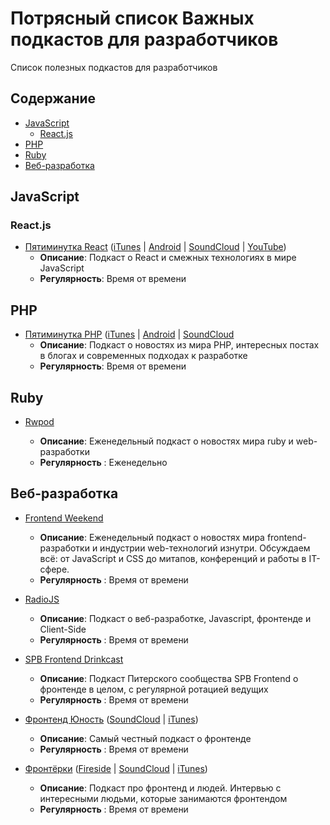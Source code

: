 # Потрясный список Важных подкастов для разработчиков

Список полезных подкастов для разработчиков 

## Содержание


* [JavaScript](#javascript)
  * [React.js](#reactjs)
* [PHP](#php)
* [Ruby](#ruby)
* [Веб-разработка](#Веб-разработка)

## JavaScript

### React.js

* [Пятиминутка React](https://5minreact.ru/) ([iTunes](https://itunes.apple.com/ru/podcast/%D0%BF%D1%8F%D1%82%D0%B8%D0%BC%D0%B8%D0%BD%D1%83%D1%82%D0%BA%D0%B0-react/id1178897992?mt=2&at=1010lwCk) | [Android](http://www.subscribeonandroid.com./feeds.soundcloud.com/users/soundcloud:users:301264956/sounds.rss) | [SoundCloud](https://soundcloud.com/5minreact) | [YouTube](https://www.youtube.com/channel/UCtcMCp5GwNdQuloP4v5slfw/videos?view=0&sort=dd&flow=list))
  * **Описание**: Подкаст о React и смежных технологиях в мире JavaScript
  * **Регулярность**: Время от времени

## PHP

* [Пятиминутка PHP](https://5minphp.ru/) ([iTunes](https://itunes.apple.com/ru/podcast/patiminutka-php/id996423650) | [Android](http://www.subscribeonandroid.com./feeds.soundcloud.com/users/soundcloud:users:153519653/sounds.rss) | [SoundCloud](https://soundcloud.com/5minphp)
  * **Описание**: Подкаст о новостях из мира PHP, интересных постах в блогах и современных подходах к разработке
  * **Регулярность**: Время от времени

## Ruby

* [Rwpod](https://www.rwpod.com/)

  * **Описание**: Еженедельный подкаст о новостях мира ruby и web-разработки
  * **Регулярность** : Еженедельно

## Веб-разработка

* [Frontend Weekend](https://soundcloud.com/frontend-weekend)

  * **Описание**: Еженедельный подкаст о новостях мира frontend-разработки и индустрии web-технологий изнутри. Обсуждаем всё: от JavaScript и CSS до митапов, конференций и работы в IT-сфере.
  * **Регулярность** : Время от времени

* [RadioJS](https://radiojs.ru/)

  * **Описание**: Подкаст о веб-разработке, Javascript, фронтенде и Client-Side
  * **Регулярность** : Время от времени
  
* [SPB Frontend Drinkcast](https://spb-frontend.ru/podcast/)

  * **Описание**: Подкаст Питерского сообщества SPB Frontend о фронтенде в целом, с регулярной ротацией ведущих
  * **Регулярность** : Время от времени
  
* [Фронтенд Юность](http://youknow.st/) ([SoundCloud](https://soundcloud.com/frontend_u) | [iTunes](https://itunes.apple.com/ru/podcast/%D1%84%D1%80%D0%BE%D0%BD%D1%82%D0%B5%D0%BD%D0%B4-%D1%8E%D0%BD%D0%BE%D1%81%D1%82%D1%8C-18/id1247192730))

  * **Описание**: Самый честный подкаст о фронтенде
  * **Регулярность** : Время от времени
  
* [Фронтёрки](http://fronterki.fm/) ([Fireside](https://fronterki.fireside.fm/) | [SoundCloud](https://soundcloud.com/fronterki) | [iTunes](https://itunes.apple.com/ru/podcast/%D1%84%D1%80%D0%BE%D0%BD%D1%82%D1%91%D1%80%D0%BA%D0%B8/id1215522954))

  * **Описание**: Подкаст про фронтенд и людей. Интервью с интересными людьми, которые занимаются фронтендом
  * **Регулярность** : Время от времени

